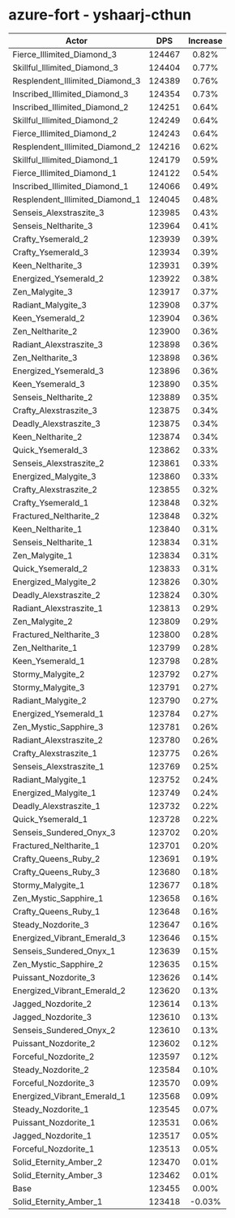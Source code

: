 # azure-fort - yshaarj-cthun
| Actor | DPS | Increase |
|---|:---:|:---:|
|Fierce_Illimited_Diamond_3|124467|0.82%|
|Skillful_Illimited_Diamond_3|124404|0.77%|
|Resplendent_Illimited_Diamond_3|124389|0.76%|
|Inscribed_Illimited_Diamond_3|124354|0.73%|
|Inscribed_Illimited_Diamond_2|124251|0.64%|
|Skillful_Illimited_Diamond_2|124249|0.64%|
|Fierce_Illimited_Diamond_2|124243|0.64%|
|Resplendent_Illimited_Diamond_2|124216|0.62%|
|Skillful_Illimited_Diamond_1|124179|0.59%|
|Fierce_Illimited_Diamond_1|124122|0.54%|
|Inscribed_Illimited_Diamond_1|124066|0.49%|
|Resplendent_Illimited_Diamond_1|124045|0.48%|
|Senseis_Alexstraszite_3|123985|0.43%|
|Senseis_Neltharite_3|123964|0.41%|
|Crafty_Ysemerald_2|123939|0.39%|
|Crafty_Ysemerald_3|123934|0.39%|
|Keen_Neltharite_3|123931|0.39%|
|Energized_Ysemerald_2|123922|0.38%|
|Zen_Malygite_3|123917|0.37%|
|Radiant_Malygite_3|123908|0.37%|
|Keen_Ysemerald_2|123904|0.36%|
|Zen_Neltharite_2|123900|0.36%|
|Radiant_Alexstraszite_3|123898|0.36%|
|Zen_Neltharite_3|123898|0.36%|
|Energized_Ysemerald_3|123896|0.36%|
|Keen_Ysemerald_3|123890|0.35%|
|Senseis_Neltharite_2|123889|0.35%|
|Crafty_Alexstraszite_3|123875|0.34%|
|Deadly_Alexstraszite_3|123875|0.34%|
|Keen_Neltharite_2|123874|0.34%|
|Quick_Ysemerald_3|123862|0.33%|
|Senseis_Alexstraszite_2|123861|0.33%|
|Energized_Malygite_3|123860|0.33%|
|Crafty_Alexstraszite_2|123855|0.32%|
|Crafty_Ysemerald_1|123848|0.32%|
|Fractured_Neltharite_2|123848|0.32%|
|Keen_Neltharite_1|123840|0.31%|
|Senseis_Neltharite_1|123834|0.31%|
|Zen_Malygite_1|123834|0.31%|
|Quick_Ysemerald_2|123833|0.31%|
|Energized_Malygite_2|123826|0.30%|
|Deadly_Alexstraszite_2|123824|0.30%|
|Radiant_Alexstraszite_1|123813|0.29%|
|Zen_Malygite_2|123809|0.29%|
|Fractured_Neltharite_3|123800|0.28%|
|Zen_Neltharite_1|123799|0.28%|
|Keen_Ysemerald_1|123798|0.28%|
|Stormy_Malygite_2|123792|0.27%|
|Stormy_Malygite_3|123791|0.27%|
|Radiant_Malygite_2|123790|0.27%|
|Energized_Ysemerald_1|123784|0.27%|
|Zen_Mystic_Sapphire_3|123781|0.26%|
|Radiant_Alexstraszite_2|123780|0.26%|
|Crafty_Alexstraszite_1|123775|0.26%|
|Senseis_Alexstraszite_1|123769|0.25%|
|Radiant_Malygite_1|123752|0.24%|
|Energized_Malygite_1|123749|0.24%|
|Deadly_Alexstraszite_1|123732|0.22%|
|Quick_Ysemerald_1|123728|0.22%|
|Senseis_Sundered_Onyx_3|123702|0.20%|
|Fractured_Neltharite_1|123701|0.20%|
|Crafty_Queens_Ruby_2|123691|0.19%|
|Crafty_Queens_Ruby_3|123680|0.18%|
|Stormy_Malygite_1|123677|0.18%|
|Zen_Mystic_Sapphire_1|123658|0.16%|
|Crafty_Queens_Ruby_1|123648|0.16%|
|Steady_Nozdorite_3|123647|0.16%|
|Energized_Vibrant_Emerald_3|123646|0.15%|
|Senseis_Sundered_Onyx_1|123639|0.15%|
|Zen_Mystic_Sapphire_2|123635|0.15%|
|Puissant_Nozdorite_3|123626|0.14%|
|Energized_Vibrant_Emerald_2|123620|0.13%|
|Jagged_Nozdorite_2|123614|0.13%|
|Jagged_Nozdorite_3|123610|0.13%|
|Senseis_Sundered_Onyx_2|123610|0.13%|
|Puissant_Nozdorite_2|123602|0.12%|
|Forceful_Nozdorite_2|123597|0.12%|
|Steady_Nozdorite_2|123584|0.10%|
|Forceful_Nozdorite_3|123570|0.09%|
|Energized_Vibrant_Emerald_1|123568|0.09%|
|Steady_Nozdorite_1|123545|0.07%|
|Puissant_Nozdorite_1|123531|0.06%|
|Jagged_Nozdorite_1|123517|0.05%|
|Forceful_Nozdorite_1|123513|0.05%|
|Solid_Eternity_Amber_2|123470|0.01%|
|Solid_Eternity_Amber_3|123462|0.01%|
|Base|123455|0.00%|
|Solid_Eternity_Amber_1|123418|-0.03%|
